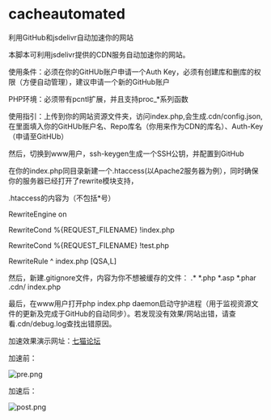 # cacheautomated

利用GitHub和jsdelivr自动加速你的网站

本脚本可利用jsdelivr提供的CDN服务自动加速你的网站。

使用条件：必须在你的GitHUb账户申请一个Auth Key，必须有创建库和删库的权限（方便自动管理），建议申请一个新的GitHub账户

PHP环境：必须带有pcntl扩展，并且支持proc_*系列函数

使用指引：上传到你的网站资源文件夹，访问index.php,会生成.cdn/config.json,在里面填入你的GitHUb账户名、Repo库名（你用来作为CDN的库名）、Auth-Key（申请至GitHUb）

然后，切换到www用户，ssh-keygen生成一个SSH公钥，并配置到GitHub

在你的index.php同目录新建一个.htaccess(以Apache2服务器为例），同时确保你的服务器已经打开了rewrite模块支持，

.htaccess的内容为（不包括*号）

RewriteEngine on

RewriteCond %{REQUEST_FILENAME} !index.php

RewriteCond %{REQUEST_FILENAME} !test.php

RewriteRule ^ index.php [QSA,L]

然后，新建.gitignore文件，内容为你不想被缓存的文件：
.*
*.php
*.asp
*.phar
.cdn/
index.php

最后，在www用户打开php index.php daemon启动守护进程（用于监视资源文件的更新及完成于GitHub的自动同步）。若发现没有效果/网站出错，请查看.cdn/debug.log查找出错原因。


加速效果演示网址：[七猫论坛](https://qimao.me)

加速前：

![pre.png](https://i.loli.net/2020/07/28/m7PZeJA2TYcrlko.png)

加速后：

![post.png](https://i.loli.net/2020/07/28/XqzFQolmA39jWrP.png)
